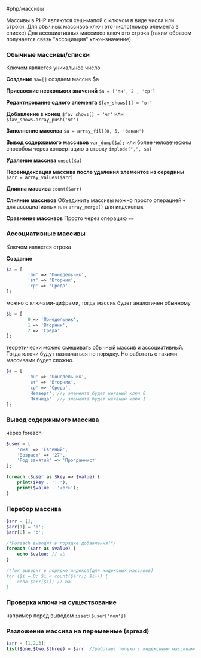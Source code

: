 #php/массивы 

Массивы  в PHP являются хеш-мапой с ключом в виде числа или строки. Для обычных массивов ключ это число(номер элемента в списке)
Для ассоциативных массивов ключ это строка (таким образом получается связь "ассоциация" ключ-значение). 
### Обычные массивы/списки
Ключом является уникальное число 

**Создание**
`$a=[]` создаем массив $a

**Присвоение нескольких значений**
`$a = ['пн', 2 , 'ср']`

**Редактирование одного элемента**
`$fav_shows[1] = 'вт'`

**Добавление в конец**
`$fav_shows[] = 'чт'`
или 
`$fav_shows.array_push('чт')`

**Заполнение массива**
`$a = array_fill(0, 5, 'банан')`


**Вывод содержимого массивов**
`var_dump($a);`
или более человеческим способом через конвертацию в строку
`implode(",", $a)`


**Удаление массива**
`unset($a)`

**Переиндексация массива после удаления элементов из середины**
`$arr = array_values($arr)`

**Длинна массива**
`count($arr)`

**Слияние массивов**
Объединить массивы можно просто операцией `+` для ассоциативных или `array_merge()` для индексных

**Сравнение массивов**
Просто через операцию `==`

### Ассоциативные массивы
Ключом является строка

**Создание**
```php
$a = [  
        'пн' => 'Понедельник',  
        'вт' => 'Вторник',  
        'ср' => 'Среда'  
];
```
можно с ключами-цифрами, тогда массив будет аналогичен обычному
```php
$b = [  
        0 => 'Понедельник',  
        1 => 'Вторник',  
        2 => 'Среда'  
];
```
теоретически можно смешивать обычный массив и ассоциативный. Тогда ключи будут назначаться по порядку. Но работать с такими массивами будет сложно. 
```php
$a = [  
        'пн' => 'Понедельник',  
        'вт' => 'Вторник',  
        'ср' => 'Среда',
        'Четверг', //у элемента будет неявный ключ 0
        'Пятница'  //у элемента будет неявный ключ 1
];
```

### Вывод содержимого массива
через foreach
```php
$user = [
    'Имя' => 'Евгений',
    'Возраст' => '27',
    'Род занятий' => 'Программист'
];

foreach ($user as $key => $value) {
    print($key . ': ');
    print($value . '<br>');
}
```

### Перебор массива
```php
$arr = [];
$arr[1] = 'a';
$arr[0] = 'b';

/*Foreach выводит в порядке добавлеиня!*/
foreach ($arr as $value) {
	echo $value; // ab
}

/*for выводит в порядке индекса(для индексных массивов)
for ($i = 0; $i < count($arr); $i++) {
	echo $arr[$i]; // ba
}
```


### Проверка ключа на существование
например перед выводом 
`isset($user['пол'])`

### Разложение массива на переменные (spread)
```php
$arr = [1,2,3];
list($one,$two,$three) = $arr  //работает только с индексными массивами
```





